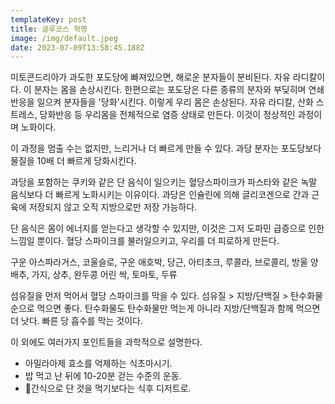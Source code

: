 ```yaml
---
templateKey: post
title: 글루코스 혁명
image: /img/default.jpeg
date: 2023-07-09T13:58:45.188Z
---
```



미토콘드리아가 과도한 포도당에 빠져있으면, 해로운 분자들이 분비된다. 자유 라디칼이다. 이 분자는 몸을 손상시킨다. 한편으로는 포도당은 다른 종류의 분자와 부딪히며 연쇄 반응을 일으켜 분자들을 '당화'시킨다. 이렇게 우리 몸은 손상된다. 자유 라디칼, 산화 스트레스, 당화반응 등 우리몸을 전체적으로 염증 상태로 만든다. 이것이 정상적인 과정이며 노화이다. 

이 과정을 멈출 수는 없지만, 느리거나 더 빠르게 만들 수 있다. 과당 분자는 포도당보다 물질을 10배 더 빠르게 당화시킨다. 

과당을 포함하는 쿠키와 같은 단 음식이 일으키는 혈당스파이크가 파스타와 같은 녹말 음식보다 더 빠르게 노화시키는 이유이다. 과당은 인슐린에 의해 글리코겐으로 간과 근육에 저장되지 않고 오직 지방으로만 저장 가능하다. 

단 음식은 몸이 에너지를 얻는다고 생각할 수 있지만, 이것은 그저 도파민 급증으로 인한 느낌일 뿐이다. 혈당 스파이크를 불러일으키고, 우리를 더 피로하게 만든다.

구운 아스파라거스, 코울슬로, 구운 애호박, 당근, 아티초크, 루콜라, 브로콜리, 방울 양배추, 가지, 상추, 완두콩 어린 싹, 토마토, 두류

섬유질을 먼저 먹어서 혈당 스파이크를 막을 수 있다. 섬유질 > 지방/단백질 > 탄수화물 순으로 먹으면 좋다. 탄수화물도 탄수화물만 먹는게 아니라 지방/단백질과 함께 먹으면 더 낫다. 빠른 당 흡수를 막는 것이다.

이 외에도 여러가지 포인트들을 과학적으로 설명한다.

* 아밀라아제 효소를 억제하는 식초마시기.
* 밥 먹고 난 뒤에 10-20분 걷는 수준의 운동.
* 간식으로 단 것을 먹기보다는 식후 디저트로.